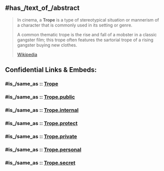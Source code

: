 
## #has_/text_of_/abstract 

> In cinema, a **Trope** is a type of stereotypical situation or mannerism of a character 
> that is commonly used in its setting or genre.
>
> A common thematic trope is the rise and fall of a mobster in a classic gangster film; 
> this trope often features the sartorial trope of a rising gangster buying new clothes.
>
> [Wikipedia](https://en.wikipedia.org/wiki/Trope%20(cinema)) 


## Confidential Links & Embeds: 

### #is_/same_as :: [Trope](/_Standards/Society/Communication/Media/Trope.md) 

### #is_/same_as :: [Trope.public](/_public/Society/Communication/Media/Trope.public.md) 

### #is_/same_as :: [Trope.internal](/_internal/Society/Communication/Media/Trope.internal.md) 

### #is_/same_as :: [Trope.protect](/_protect/Society/Communication/Media/Trope.protect.md) 

### #is_/same_as :: [Trope.private](/_private/Society/Communication/Media/Trope.private.md) 

### #is_/same_as :: [Trope.personal](/_personal/Society/Communication/Media/Trope.personal.md) 

### #is_/same_as :: [Trope.secret](/_secret/Society/Communication/Media/Trope.secret.md)

